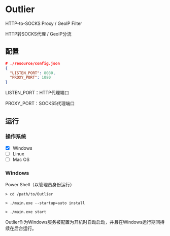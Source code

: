 # Outlier

HTTP-to-SOCKS Proxy / GeoIP Filter

HTTP转SOCKS代理 / GeoIP分流

## 配置

```json
# ./resource/config.json
{
  "LISTEN_PORT": 8080,
  "PROXY_PORT": 1080
}
```

LISTEN_PORT：HTTP代理端口

PROXY_PORT：SOCKS5代理端口

## 运行

### 操作系统

- [x] Windows
- [ ] Linux
- [ ] Mac OS

### Windows

Power Shell（以管理员身份运行）

```shell
> cd /path/to/Outlier

> ./main.exe --startup=auto install

> ./main.exe start
```

Outlier作为Windows服务被配置为开机时自动启动，并且在Windows运行期间持续在后台运行。
